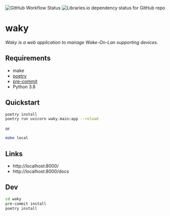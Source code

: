 ![GitHub Workflow Status](https://img.shields.io/github/workflow/status/landier/waky/CI?style=for-the-badge)
![Libraries.io dependency status for GitHub repo](https://img.shields.io/librariesio/github/landier/waky?style=for-the-badge)

# waky
_Waky is a web application to manage Wake-On-Lan supporting devices._

## Requirements
* make
* [poetry](https://python-poetry.org/)
* [pre-commit](https://pre-commit.com/)
* Python 3.8

## Quickstart
```bash
poetry install
poetry run uvicorn waky.main:app --reload
```

or

```bash
make local
```

## Links
* http://localhost:8000/
* http://localhost:8000/docs

## Dev
```bash
cd waky
pre-commit install
poetry install
```
